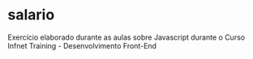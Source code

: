# salario
Exercício elaborado durante as aulas sobre Javascript durante o Curso Infnet Training - Desenvolvimento Front-End
